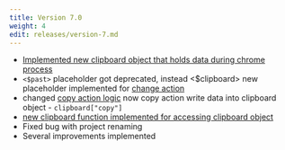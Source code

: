 ```yaml
---
title: Version 7.0
weight: 4
edit: releases/version-7.md
---
```


- [Implemented new clipboard object that holds data during chrome process](/clipboard)
- `<$past>` placeholder got deprecated, instead <$clipboard> new placeholder implemented for [change action](/change)
- changed [copy action logic](/copy) now copy action write data into clipboard object - `clipboard["copy"]`
- [new clipboard function implemented for accessing clipboard object](/clipboard)
- Fixed bug with project renaming
- Several improvements implemented